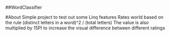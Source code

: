 ##WordClassifier

#About
Simple project to test out some Linq features
Rates world based on the rule (distinct letters in a word)^2 / (total letters)
The value is also multiplied by 15PI to increase the visual difference between different ratings

